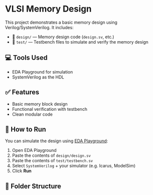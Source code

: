 # VLSI Memory Design

This project demonstrates a basic memory design using Verilog/SystemVerilog. It includes:

- 📁 `design/` — Memory design code (`design.sv`, etc.)
- 📁 `test/` — Testbench files to simulate and verify the memory design

## 💻 Tools Used
- EDA Playground for simulation  
- SystemVerilog as the HDL

## ✅ Features
- Basic memory block design  
- Functional verification with testbench  
- Clean modular code

## 🚀 How to Run
You can simulate the design using [EDA Playground](https://www.edaplayground.com/):
1. Open EDA Playground  
2. Paste the contents of `design/design.sv`  
3. Paste the contents of `test/testbench.sv`  
4. Select `SystemVerilog` + your simulator (e.g. Icarus, ModelSim)  
5. Click **Run**

## 📂 Folder Structure
